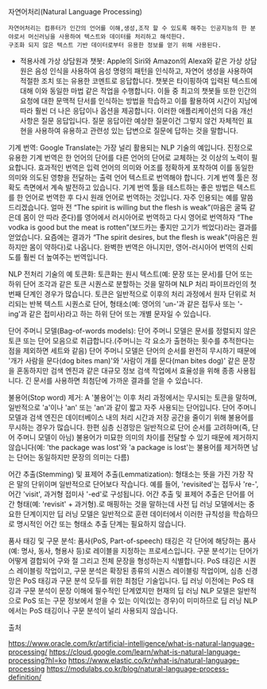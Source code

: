자연어처리(Natural Language Processing)

```
자연어처리는 컴퓨터가 인간의 언어를 이해,생성,조작 할 수 있도록 해주는 인공지능의 한 분야로서 머신러닝을 사용하여 텍스트와 데이터를 처리하고 해석한다. 
구조화 되지 않은 텍스트 기반 데이터로부터 유용한 정보를 얻기 위해 사용된다.
```

- 적용사례
가상 상담원과 챗봇: Apple의 Siri와 Amazon의 Alexa와 같은 가상 상담원은 음성 인식을 사용하여 음성 명령의 패턴을 인식하고, 자연어 생성을 사용하여 적절한 조치 또는 유용한 코멘트로 응답합니다. 챗봇은 타이핑하여 입력된 텍스트에 대해 이와 동일한 마법 같은 작업을 수행합니다. 이들 중 최고의 챗봇들 또한 인간의 요청에 대한 문맥적 단서를 인식하는 방법을 학습하고 이를 활용하여 시간이 지남에 따라 훨씬 더 나은 응답이나 옵션을 제공합니다. 이러한 애플리케이션의 다음 개선 사항은 질문 응답입니다. 질문 응답이란 예상한 질문이건 그렇지 않건 자체적인 표현을 사용하여 유용하고 관련성 있는 답변으로 질문에 답하는 것을 말합니다.

기계 번역: Google Translate는 가장 널리 활용되는 NLP 기술의 예입니다. 진정으로 유용한 기계 번역은 한 언어의 단어를 다른 언어의 단어로 교체하는 것 이상의 노력이 필요합니다.  효과적인 번역은 입력 언어의 의미와 어조를 정확하게 포착하여 이를 동일한 의미와 의도된 영향을 전달하는 출력 언어 텍스트로 번역해야 합니다. 기계 번역 툴은 정확도 측면에서 계속 발전하고 있습니다. 기계 번역 툴을 테스트하는 좋은 방법은 텍스트를 한 언어로 번역한 후 다시 원래 언어로 번역하는 것입니다. 자주 인용되는 예를 말씀드리겠습니다. 얼마 전 “The spirit is willing but the flesh is weak”(마음은 굴뚝 같은데 몸이 안 따라 준다)를 영어에서 러시아어로 번역하고 다시 영어로 번역하자 “The vodka is good but the meat is rotten”(보드카는 좋지만 고기가 썩었다)라는 결과를 얻었습니다. 요즘에는 결과가 “The spirit desires, but the flesh is weak"(마음은 원하지만 몸이 약하다)로 나옵니다. 완벽한 번역은 아니지만, 영어-러시아어 번역의 신뢰도를 훨씬 더 높여주는 번역입니다.

NLP 전처리 기술의 예
토큰화: 토큰화는 원시 텍스트(예: 문장 또는 문서)를 단어 또는 하위 단어 조각과 같은 토큰 시퀀스로 분할하는 것을 말하며 NLP 처리 파이프라인의 첫 번째 단계인 경우가 많습니다. 토큰은 일반적으로 이후의 처리 과정에서 원자 단위로 처리되는 반복 텍스트 시퀀스로 단어, 형태소(예: 영어의 'un-'과 같은 접두사 또는 '-ing'과 같은 접미사)라고 하는 하위 단어 또는 개별 문자일 수 있습니다.

단어 주머니 모델(Bag-of-words models): 단어 주머니 모델은 문서를 정렬되지 않은 토큰 또는 단어 모음으로 취급합니다.(주머니는 각 요소가 출현하는 횟수를 추적한다는 점을 제외하면 세트와 같음) 단어 주머니 모델은 단어의 순서를 완전히 무시하기 때문에 '개가 사람을 문다(dog bites man)'와 '사람이 개를 문다(man bites dog)' 같은 문장을 혼동하지만 검색 엔진과 같은 대규모 정보 검색 작업에서 효율성을 위해 종종 사용됩니다. 긴 문서를 사용하면 최첨단에 가까운 결과를 얻을 수 있습니다.

불용어(Stop word) 제거: A '불용어'는 이후 처리 과정에서는 무시되는 토큰을 말하며, 일반적으로 'a'이나 'an' 또는 'an'과 같이 짧고 자주 사용되는 단어입니다. 단어 주머니 모델과 검색 엔진은 데이터베이스 내의 처리 시간과 저장 공간을 줄이기 위해 불용어를 무시하는 경우가 많습니다. 한편 심층 신경망은 일반적으로 단어 순서를 고려하며(즉, 단어 주머니 모델이 아님) 불용어가 미묘한 의미의 차이를 전달할 수 있기 때문에 제거하지 않습니다(예: 'the package was lost'와 'a package is lost'는 불용어를 제거하면 남는 단어는 동일하지만 문장의 의미는 다름)

어간 추출(Stemming) 및 표제어 추출(Lemmatization): 형태소는 뜻을 가진 가장 작은 말의 단위이며 일반적으로 단어보다 작습니다. 예를 들어, 'revisited'는 접두사 're-', 어간 'visit', 과거형 접미사 '-ed'로 구성됩니다. 어간 추출 및 표제어 추출은 단어를 어간 형태(예: 'revisit' + 과거형).로 매핑하는 것을 말하는데 사전 딥 러닝 모델에서는 중요한 단계이지만 딥 러닝 모델은 일반적으로 훈련 데이터에서 이러한 규칙성을 학습하므로 명시적인 어간 또는 형태소 추출 단계는 필요하지 않습니다.

품사 태깅 및 구문 분석: 품사(PoS, Part-of-speech) 태깅은 각 단어에 해당하는 품사(예: 명사, 동사, 형용사 등)로 레이블을 지정하는 프로세스입니다. 구문 분석기는 단어가 어떻게 결합되어 구와 절 그리고 전체 문장을 형성하는지 식별합니다. PoS 태깅은 시퀀스 레이블링 작업이고, 구문 분석은 확장된 종류의 시퀀스 레이블링 작업이며, 심층 신경망은 PoS 태깅과 구문 분석 모두를 위한 최첨단 기술입니다. 딥 러닝 이전에는 PoS 태깅과 구문 분석이 문장 이해에 필수적인 단계였지만 현재의 딥 러닝 NLP 모델은 일반적으로 PoS 또는 구문 정보에서 얻을 수 있는 이익(있는 경우)이 미미하므로 딥 러닝 NLP에서는 PoS 태깅이나 구문 분석이 널리 사용되지 않습니다.



출처

https://www.oracle.com/kr/artificial-intelligence/what-is-natural-language-processing/
https://cloud.google.com/learn/what-is-natural-language-processing?hl=ko
https://www.elastic.co/kr/what-is/natural-language-processing
https://modulabs.co.kr/blog/natural-language-process-definition/
